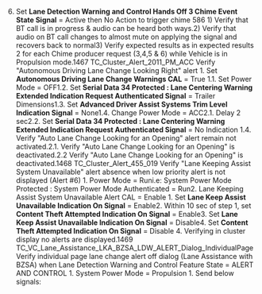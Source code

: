 6) Set **Lane Detection Warning and Control Hands Off 3 Chime Event State Signal** = Active then No Action to trigger chime 586 1) Verify that BT call is in progress & audio can be heard both ways.2) Verify that audio on BT call changes to almost mute on applying the signal and recovers back to normal3) Verify expected results as in expected results 2 for each Chime producer request (3,4,5 & 6) while Vehicle is in Propulsion mode.1467 TC_Cluster_Alert_2011_PM_ACC Verify "Autonomous Driving Lane Change Looking Right" alert 1. Set **Autonomous Driving Lane Change Warnings CAL** = True 1.1. Set Power Mode = OFF1.2. Set **Serial Data 34 Protected : Lane Centering Warning Extended Indication Request Authenticated Signal** = Trailer Dimensions1.3. Set **Advanced Driver Assist Systems Trim Level Indication Signal** = None1.4. Change Power Mode = ACC2.1. Delay 2 sec2.2. Set **Serial Data 34 Protected : Lane Centering Warning Extended Indication Request Authenticated Signal** = No Indication 1.4. Verify "Auto Lane Change Looking for an Opening" alert remain not activated.2.1. Verify "Auto Lane Change Looking for an Opening" is deactivated.2.2 Verify "Auto Lane Change Looking for an Opening" is deactivated.1468 TC_Cluster_Alert_455_019 Verify "Lane Keeping Assist System Unavailable" alert absence when low priority alert is not displayed (Alert #6) 1. Power Mode = Runi.e: System Power Mode Protected : System Power Mode Authenticated = Run2. Lane Keeping Assist System Unavailable Alert CAL = Enable 1. Set **Lane Keep Assist Unavailable Indication On Signal** = Enable2. Within 10 sec of step 1, set **Content Theft Attempted Indication On Signal** = Enable3. Set **Lane Keep Assist Unavailable Indication On Signal** = Disable4. Set **Content Theft Attempted Indication On Signal** = Disable 4. Verifying in cluster display no alerts are displayed.1469 TC_VC_Lane_Assistance_LKA_BZSA_LDW_ALERT_Dialog_IndividualPage Verify individual page lane change alert off dialog (Lane Assistance with BZSA) when Lane Detection Warning and Control Feature State = ALERT AND CONTROL 1. System Power Mode = Propulsion 1. Send below signals: